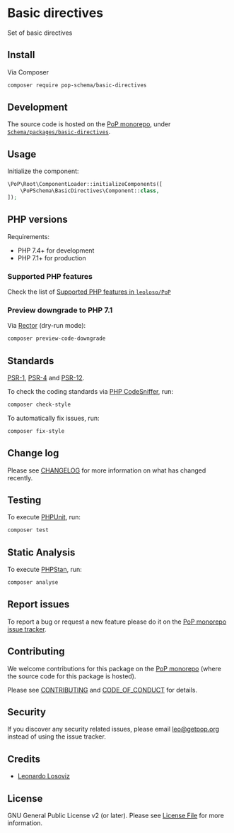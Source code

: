 # Basic directives

<!--
[![Build Status][ico-travis]][link-travis]
[![Quality Score][ico-code-quality]][link-code-quality]
[![Software License][ico-license]](LICENSE.md)
[![Latest Version on Packagist][ico-version]][link-packagist]
[![Coverage Status][ico-scrutinizer]][link-scrutinizer]
[![Total Downloads][ico-downloads]][link-downloads]
-->

Set of basic directives

## Install

Via Composer

``` bash
composer require pop-schema/basic-directives
```

## Development

The source code is hosted on the [PoP monorepo](https://github.com/leoloso/PoP), under [`Schema/packages/basic-directives`](https://github.com/leoloso/PoP/tree/master/layers/Schema/packages/basic-directives).

## Usage

Initialize the component:

``` php
\PoP\Root\ComponentLoader::initializeComponents([
    \PoPSchema\BasicDirectives\Component::class,
]);
```

## PHP versions

Requirements:

- PHP 7.4+ for development
- PHP 7.1+ for production

### Supported PHP features

Check the list of [Supported PHP features in `leoloso/PoP`](https://github.com/leoloso/PoP/#supported-php-features)

### Preview downgrade to PHP 7.1

Via [Rector](https://github.com/rectorphp/rector) (dry-run mode):

```bash
composer preview-code-downgrade
```

## Standards

[PSR-1](https://www.php-fig.org/psr/psr-1), [PSR-4](https://www.php-fig.org/psr/psr-4) and [PSR-12](https://www.php-fig.org/psr/psr-12).

To check the coding standards via [PHP CodeSniffer](https://github.com/squizlabs/PHP_CodeSniffer), run:

``` bash
composer check-style
```

To automatically fix issues, run:

``` bash
composer fix-style
```

## Change log

Please see [CHANGELOG](CHANGELOG.md) for more information on what has changed recently.

## Testing

To execute [PHPUnit](https://phpunit.de/), run:

``` bash
composer test
```

## Static Analysis

To execute [PHPStan](https://github.com/phpstan/phpstan), run:

``` bash
composer analyse
```

## Report issues

To report a bug or request a new feature please do it on the [PoP monorepo issue tracker](https://github.com/leoloso/PoP/issues).

## Contributing

We welcome contributions for this package on the [PoP monorepo](https://github.com/leoloso/PoP) (where the source code for this package is hosted).

Please see [CONTRIBUTING](CONTRIBUTING.md) and [CODE_OF_CONDUCT](CODE_OF_CONDUCT.md) for details.

## Security

If you discover any security related issues, please email leo@getpop.org instead of using the issue tracker.

## Credits

- [Leonardo Losoviz][link-author]

## License

GNU General Public License v2 (or later). Please see [License File](LICENSE.md) for more information.

[ico-version]: https://img.shields.io/packagist/v/pop-schema/basic-directives.svg?style=flat-square
[ico-license]: https://img.shields.io/badge/license-MIT-brightgreen.svg?style=flat-square
[ico-travis]: https://img.shields.io/travis/pop-schema/basic-directives/master.svg?style=flat-square
[ico-scrutinizer]: https://img.shields.io/scrutinizer/coverage/g/pop-schema/basic-directives.svg?style=flat-square
[ico-code-quality]: https://img.shields.io/scrutinizer/g/pop-schema/basic-directives.svg?style=flat-square
[ico-downloads]: https://img.shields.io/packagist/dt/pop-schema/basic-directives.svg?style=flat-square

[link-packagist]: https://packagist.org/packages/pop-schema/basic-directives
[link-travis]: https://travis-ci.org/pop-schema/basic-directives
[link-scrutinizer]: https://scrutinizer-ci.com/g/pop-schema/basic-directives/code-structure
[link-code-quality]: https://scrutinizer-ci.com/g/pop-schema/basic-directives
[link-downloads]: https://packagist.org/packages/pop-schema/basic-directives
[link-contributors]: ../../../../../../contributors
[link-author]: https://github.com/leoloso
